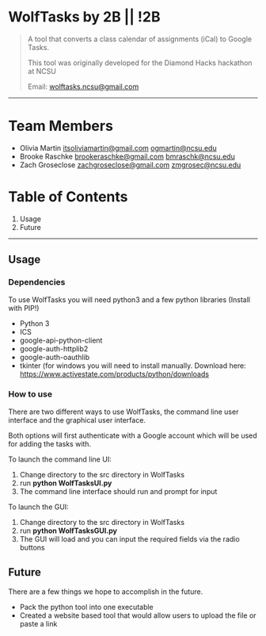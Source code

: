# WolfTasks by 2B || !2B
> A tool that converts a class calendar of assignments (iCal) to Google Tasks.
> 
> This tool was originally developed for the Diamond Hacks hackathon at NCSU
> 
> Email: <wolftasks.ncsu@gmail.com>
<hr>

# Team Members
* Olivia Martin <itsoliviamartin@gmail.com> <ogmartin@ncsu.edu>
* Brooke Raschke <brookeraschke@gmail.com> <bmraschk@ncsu.edu>
* Zach Groseclose <zachgroseclose@gmail.com> <zmgrosec@ncsu.edu>

# Table of Contents
1) Usage
2) Future
<hr>

## Usage

### Dependencies
To use WolfTasks you will need python3 and a few python libraries (Install with PIP!)
* Python 3
* ICS
* google-api-python-client
* google-auth-httplib2 
* google-auth-oauthlib
* tkinter (for windows you will need to install manually. Download here: <https://www.activestate.com/products/python/downloads>

### How to use
There are two different ways to use WolfTasks, the command line user interface and the graphical user interface.

Both options will first authenticate with a Google account which will be used for adding the tasks with.

To launch the command line UI:
1) Change directory to the src directory in WolfTasks
2) run **python WolfTasksUI.py**
3) The command line interface should run and prompt for input

To launch the GUI:
1) Change directory to the src directory in WolfTasks
2) run **python WolfTasksGUI.py**
3) The GUI will load and you can input the required fields via the radio buttons

## Future

There are a few things we hope to accomplish in the future. 
* Pack the python tool into one executable
* Created a website based tool that would allow users to upload the file or paste a link
